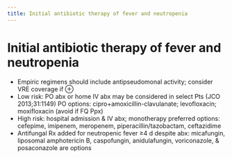 ```yaml
---
title: Initial antibiotic therapy of fever and neutropenia
---
```

# Initial antibiotic therapy of fever and neutropenia

* Empiric regimens should include antipseudomonal activity; consider VRE coverage if ⊕
* Low risk: PO abx or home IV abx may be considered in select Pts (JCO 2013;31:1149)
PO options: cipro+amoxicillin-clavulanate; levofloxacin; moxifloxacin (avoid if FQ Ppx)
* High risk: hospital admission & IV abx; monotherapy preferred
options: cefepime, imipenem, meropenem, piperacillin/tazobactam, ceftazidime
* Antifungal Rx added for neutropenic fever ≥4 d despite abx: micafungin, liposomal amphotericin B, caspofungin, anidulafungin, voriconazole, & posaconazole are options

